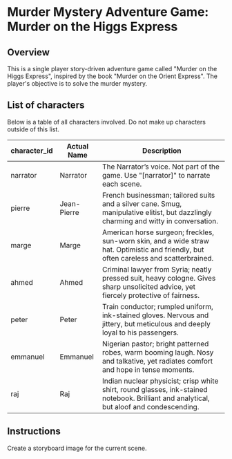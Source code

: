# Murder Mystery Adventure Game: Murder on the Higgs Express

## Overview

This is a single player story-driven adventure game called "Murder on the Higgs Express", inspired by the book "Murder on the Orient Express". The player's objective is to solve the murder mystery.

## List of characters

Below is a table of all characters involved. Do not make up characters outside of this list.

| character_id | Actual Name | Description                                                                                                                              |
| ------------- | ----------- | ---------------------------------------------------------------------------------------------------------------------------------------- |
| narrator      | Narrator    | The Narrator’s voice. Not part of the game. Use "[narrator]" to narrate each scene.                                                     |
| pierre        | Jean-Pierre | French businessman; tailored suits and a silver cane. Smug, manipulative elitist, but dazzlingly charming and witty in conversation.     |
| marge         | Marge       | American horse surgeon; freckles, sun-worn skin, and a wide straw hat. Optimistic and friendly, but often careless and scatterbrained.   |
| ahmed         | Ahmed       | Criminal lawyer from Syria; neatly pressed suit, heavy cologne. Gives sharp unsolicited advice, yet fiercely protective of fairness.     |
| peter         | Peter       | Train conductor; rumpled uniform, ink-stained gloves. Nervous and jittery, but meticulous and deeply loyal to his passengers.            |
| emmanuel      | Emmanuel    | Nigerian pastor; bright patterned robes, warm booming laugh. Nosy and talkative, yet radiates comfort and hope in tense moments.         |
| raj           | Raj         | Indian nuclear physicist; crisp white shirt, round glasses, ink-stained notebook. Brilliant and analytical, but aloof and condescending. |

## Instructions

Create a storyboard image for the current scene.